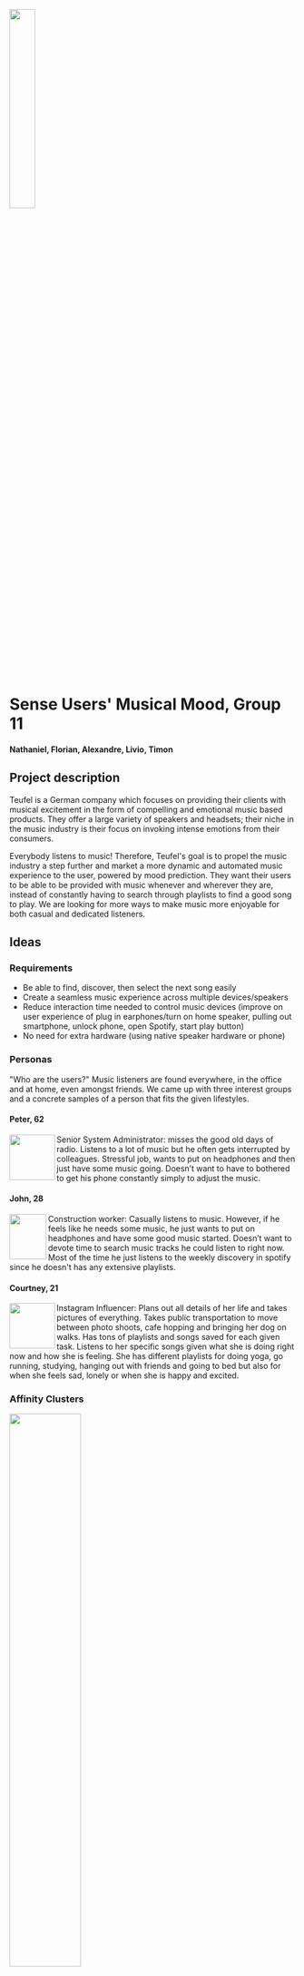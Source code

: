 <p align="left" width="100%">
  <img style="width:30%;align:left" src="https://ait.ethz.ch/img/logo-ait.png"> 
</p>

# Sense Users' Musical Mood, Group 11
#### Nathaniel, Florian, Alexandre, Livio, Timon

## Project description
Teufel is a German company which focuses on providing their clients with musical excitement in the form of compelling and emotional music based products. They offer a large variety of speakers and headsets; their niche in the music industry is their focus on invoking intense emotions from their consumers.

Everybody listens to music! Therefore, Teufel's goal is to propel the music industry a step further and market a more dynamic and automated music experience to the user, powered by mood prediction. They want their users to be able to be provided with music whenever and wherever they are, instead of constantly having to search through playlists to find a good song to play. We are looking for more ways to make music more enjoyable for both casual and dedicated listeners.

## Ideas

### Requirements
- Be able to find, discover, then select the next song easily
- Create a seamless music experience across multiple devices/speakers
- Reduce interaction time needed to control music devices (improve on user experience of plug in earphones/turn on home speaker, pulling out smartphone, unlock phone, open Spotify, start play button)
- No need for extra hardware (using native speaker hardware or phone)

### Personas

"Who are the users?" Music listeners are found everywhere, in the office and at home, even amongst friends. We came up with three interest groups and a concrete samples of a person that fits the given lifestyles.

#### Peter, 62
<img align="left" width="80" height="80" src="img/persona_peter.png">
Senior System Administrator: misses the good old days of radio. Listens to a lot of music but he often gets interrupted by colleagues. Stressful job, wants to put on headphones and then just have some music going. Doesn’t want to have to bothered to get his phone constantly simply to adjust the music.


#### John, 28
<img align="left" width="65" height="80" src="img/persona_john.png">
Construction worker: Casually listens to music. However, if he feels like he needs some music, he just wants to put on headphones and have some good music started. Doesn’t want to devote time to search music tracks he could listen to right now. Most of the time he just listens to the weekly discovery in spotify since he doesn't has any extensive playlists.


#### Courtney, 21
<img align="left" width="80" height="80" src="img/persona_courtney.png">
Instagram Influencer: Plans out all details of her life and takes pictures of everything. Takes public transportation to move between photo shoots, cafe hopping and bringing her dog on walks. Has tons of playlists and songs saved for each given task. Listens to her specific songs given what she is doing right now and how she is feeling. She has different playlists for doing yoga, go running, studying, hanging out with friends and going to bed but also for when she feels sad, lonely or when she is happy and excited.

### Affinity Clusters

<img style="width:50%;align:left" src="img/affinityclusters_overview.jpeg">

Through a brainstorming session amongst our team, we came up with some areas surrounding music and mood prediction that we wanted to explore.

#### New Software Features
- Artifical Intelligence
- Voice Control (Alexa, Siri, ...)
- Extension to existing Raumfeld App

#### Feeding the Teufel Brand
- Do it different
- Niche products
- Experimental & crazy stuff
- Fans as customers
- Direct resell to customers

#### Improving Music Experience
- Make music more enjoyable
- Boost emotions
- Improve music selection
- Support current ambience
- Suggest songs
- Reduce burden of searching for music 

#### Novel Hardware
- Mood Button
- Lightning Sensor
- Microphone

#### Engaging Moods/Emotions/Experience
- Intense, cool, fun
- Loud
- Exciting

### Key Ideas
We generated over 50 ideas in our preliminary brainstorming sessions. After we analyzed all of our potential ideas, it became apparent that there were two key areas that were the most promising. The intersection between mood prediction and music.

#### Seamless hardware-software integration
We wanted to explore how music listeners could listen to music more seamlessly.

- Quicker access to music:  If you leave the house you should have to press a minimum amount of buttons to keep the music playing on your headphones which was previously playing on the speaker. Preferably those transitions are hands-free. We also considered taking advantage of Smart Home integration. 
- Continuity: We also wanted to explore providing continuity by having the music play where you left the last time. For example if you were in the middle of an awesome playlist but interrupted by a colleague, music will continue playing when you put your headphones back on.
- Radio effect: Additionally, we wanted to look at recreating a "radio effect" where multiple people listened to the same music together, at the same time. Potentially even across large distances. The music played could be automatically determined by the common music preferences of the listeners.

#### Data-driven music
Secondly, we need to understand users through phone and sensor data such as location (GPS), date/time, seasons/holidays, local weather, calendar acvitities, activity and health data to provide a better music listening experience.

- We wanted to try and understand users through social media trends that could help us determine their overall mood and music preferences. This includes evaluating listening patterns on streaming services and understanding the user's habits such as how often music is played and what type of music according to a given context.  
- Using sensors in the phone, such as the microphone, GPS, and acceleration sensors, we can uncover more information about the mood the user may be in and provide even more accurate music predictions or suggestions to the user.

### Initial project Ideas
Given Teufel's position as an audio hardware company, we thought it was ideal that Teufel brought value to the market in terms of combining sensor data (microphones, GPS location, weather, time of day etc.) with user data (eg. music listening habits and social media profiles) to make the music listening experience even more hassle-free for Teufel users. 

Our shortlist of ideas were as follows:

1. The Big Teufel Button: A Surprise me button that features easy-to use instant-music. 
2. Blast to the Past: Reminder of music you liked to play to boost your mood. Map locations to music to bring you back on a mind trip through old times.
3. Social Music: Use information from the environment (volume, amout of people, devices nearby) to select according playlists to match the mood of all guests.

See [our presentation](Deliverables/presentation_ideas_10_18.pdf) for the detailed write-up.

### Feedback from Stakeholder
After a discussion with our stakeholder, Viktor, our contact from Teufel, we received the following feedback:  

- The "Big Teufel Button" was not a strong idea as one was quite limited in the amount of options available.
- Blast to the Past seemed to be the most emotionally compelling option, which fit well with the product goals for Teufel.
- Our Social Music idea had the biggest potential for Teufel overall and was the option most worth pursuing.

Therefore, we agreed to proceed with a focus of a social feature and the usage of sensors to detect, display and adjust a user's mood and integrate it into their music lifestyle. We therefore shifted gears and focused on building a user interface prototype based on the existing value proposition of the Raumfeld mobile app provided by Teufel. 


## Prototyping

### First draft

<img align="left" width="200" src="img/idea_scheduler.jpg">

<img align="left" width="200" src="img/idea_moodgrid.jpg">

<img align="left" width="200" src="img/idea_moodselection.jpg">

<img align="left" width="202" src="img/idea_sensors.jpg">

<img align="left" width="202" src="img/idea_socialmusic.jpg">
   
During the prototyping phase, we focused on the potential features and user interfaces for Teufel's Raumfeld app. The goal was to provide an interface to the user to display his current (automatically detected) mood in a readable format and give the user the possbility to adjust the default mood accordingly.

To represent the mood, we had to first find the correct keywords (attributes) that both accurately describe a given mood state and that are understandable to a general user.

Furthermore, there are multiple ways to present these attributes in a user interface. We were inspired by the brightness slider setting found in mobile phones. The default brightness is set by the system, but the user can still easily interact with a simple 1-dimensional slider to manually adjust the brightness according to his/her liking.

The first option is to display each factor seperately using one-dimensional sliders. This way the user can specifically adjust each factor separately. However, the trade off is that they may be overwhelmed by the amount of options.

![](img/interface2/Folie5.png)

The second interface uses a navigator in a 2-dimensional grid that can freely be moved around. Depending on where on the grid we find ourself, the chosen factors on the axis are taken into consideration according to the distance to the center of the grid. This allows for a very fast and easy adjustment but losing out on the option of fine-tuning each factor itself. There is also an option to gradually move the slider to the next position to achieve a smooth "mood transition".

![](img/interface2/Folie7.png)

In addition, we wanted to implement a social feature. We envisioned a platform where the mood state of multiple present people could be taken into account to create and/or adjust a playlist that is currently being played. By extending Teufel's Raumfeld music app and the current mood of the user, the user can perform a gesture with his phone towards a Teufel speaker which then takes the user's mood into account. The Raumfeld app will be able to combine data from all the connected user's preferences, analyze signals from the ambient environment, and generate a music playlist that matches the general mood of the room.

![](img/social_feature.png)
    
## Evaluating our Social Music Idea

We conducted two complementary, but separate user studies to evaluate the effectiveness of our user-interface ideas. We wanted to help various types music listeners find the right type of music for them.

### First User Study

First we wanted to find out what attributes best identify a user's mood and how best assign those factors to a given song. We found that Spotify's public API for music tracks already provides automatically generated values for some attributes, and so we wanted to see how those stacked against user perceptions.

To do so, we set up a survey that first asks the user to select factors which the user associates most with mood. We hoped that this would help us select the attributes we would use in the user interface.

The second task provided to our respondents required users to listen to three different songs, and then rate out of 10 each music attribute listed. For example, a classic piece from Mozart is expected to have a low "danceability" rating.

After reading the musical and scientific literature on mood classification (see example [1]), the attribute words we chose to evaluate were: 
- loudness: how loud the track is
- happiness: how positive, cheerful, euphoric the track is
- speechiness: presence of spoken words in the track
- tempo: beats per minute
- energy: intensity and activity
- danceability: suitability for dancing

We conducted a survey using a web form. The results were as follows:

![](img/survey_avg.png?s=300)
![](img/survey_stddev.png?s=300)

We then compared the attribute values that were estimated according to Spotify's public API. After triangulating the error for each attribute we got the following results:
![](img/survey_error.png?s=300)

Based on the results of the initial survey, it was not clear if there was a subset of distinguishing characteristics that users would find applicable to their tastes due to the wide spread in opinion amongst respondents. However in terms of accuracy, (compared with the Spotify-generated feature values), loudness, energy and happiness topped the list in being consistent compared to user's understandings of the attribute words.

Since the results did not give clear indications of how to proceed with selecting the relevant attributes for our prototype, we decided to conduct a second survey that focused more on a concrete instance of one of our prototypes (the 2-Dimensional Navigator). 

### Second User Study

In our second study, we chose to evaluate the effectiveness of a 2-dimensional touch interface (the "Navigator") in guiding the users to choosing the type of music that they wish to listen to. This was evaluated using music from 4 different genres (mainstream pop, rock, hip-hop/rap and instrumental). 

Respondents were asked to rate the attributes of the music they listened to on a 2-dimensional scale. We used randomization within-subjects to reduce the likelihood of ordering skewing the results in the favor of the later-presented items (to account for respondents getting more skilled at classifying music with each iteration). 

A converse case was then presented in which respondents were given a specific quadrant in a 2-dimensional attribute scale, and asked to think of a specific song in that quadrant. A reference song (generated by the Spotify public API) was then presented to them, and users were asked to rate how similar the reference song was to the one that they thought of.

The findings of the survey indicated that users are extremely divided on their opinions about the attributes of the music and are not always satisfied with the attributes and ratings that are automatically generated by services like the Spotify public API. This made sense because individual music tastes tend to be subjective and vary widely.

To read more about the studies conducted, please read the the Study Report, which provides full details including information about the data collected.


### Study Report

The lessons learnt from this exercise in conducting our studies indicated that closed-loop feedback would be necessary to account for the variation and unpredictability of the users' tastes in music, and that support for this closed loop would need to built into the user interface that we are designing.

Please follow the link to read our full study including results: [Study Report (pdf)](Deliverables/study_report_group_11.pdf)   

### Feedback from Stakeholder

After presenting our results to Viktor from Teufel, our stakeholder, it was decided that we should put algorithms details aside since it is a very complex area and unfortunately out of scope for the course project. Instead, our focus would be turned to designing a concept user interface that already assumes a backend sensor and database suite that is able provide accurate music prediction and mood detection services.

After discussing the user interface options that our team had been exploring, Viktor and the team agreed that the 2-Dimensional Navigator is a fast and intuitive interface for users who simply want to choose a mood quickly. However, it might not be sufficient as a standalone interface. For example, an advanced user like Courtney may wish to tweak more than two attributes to get a specific playlist vibe that she wants. Viktor therefore agreed that we the team should explore supporting an "advanced option" for users that want to adjust their mood/music setting in more detail. This can be achieved, for example, through our 1-dimensional Slider prototype and additional drop-down menu to select specific genres.

## Approaching the final solution: An Elegant User Interface for mood-prediction music software

With the outcome of the discussions with Viktor and the Teufel team in mind, we shifted our focus from exploring sensors and mood classification to developing a responsive and elegant user interface for music listeners.

We assume the availability mood data, ie. the user has provided sufficient training input about their music tastes and made available environmental sensors such that the mood of the user(s) can be predicted with reasonable accuracy. 

Another requisite feature that we learnt from user studies was the absolute need for manual closed-loop feedback in our design, to augment the variety of users and inherent difficulty in mapping user's desired mood to a generalized, objective mood classifier. The product would have designed with the principle of "Customer knows best" in mind, meaning that users should have intuitive, complete and final control of the mood selection, even if it means overriding the automatically-generated setting.

At long last, we attempted to answer the million-dollar question: How can Teufel's mobile app Raumfeld be improved to accomodate interactivity with such features?

## Final Product: A concept user interface for mood-predicted music

There are two key elements to our final product, Mood Mode (inspired by users like Peter) and Social Mode (inspired by users like Courtney). These are novel ways of listening to music that are designed to inspire, delight and surprise users with new music that suits the very mood that they are in, without having to press more than a few buttons to get started.

### Mood Mode

![Folie3](img/interface2/Folie3.png)
![Folie5](img/final_navigator.jpg)
![Folie7](img/final_sliders.jpg)

- Easily display and modify the user's current mood using the 2-dimensional Navigator interface. Users can even use the Navigator to transition between two states so that the music will adjust over time from one mood setting to the other.

- The music instantly changes when the user uses the Navigator to adjust from one position to the other. This gives the user instant feedback in a closed-feedback loop. This is important because consumer's music tastes are subjective. Therefore, a closed-loop feedback will be essential in giving users reliable and instant responsiveness to their mood adjustments.

- If a user wishes to go into pro-mode, they can use the advanced tab. This features a Slider interfaces for each attribute. This feature allows a precise selection of specific genres, and its corresponding mood attributes. This way users can generate more accurate music results which will in turn, increase consumer satisfaction. 
- Depending on the location and environment of a user, Teufel can harness data from built-in device sensors (for example: microphone, accelerometer and location input data) to dynamically adjust the mood attributes. For instance, if the user is at a loud party, attribute values correlating with the environment's mood, such as "danceability", will increase. Alternatively, if the user is in a more calm setting such as a park, attributes such as "valence" will take over as the prevalent setting. This feature can be disabled by the user if desired.

### Social Mode

![Folie9](img/interface2/Folie9.png)
![Folie11](img/interface2/Folie11.png)
![Folie12](img/interface2/Folie12.png)

- If you meet up with other people or host social events regularly, we recommend using our Social Mode feature. Mix the current mood and preferences with the other tech-savvy users around you. Based on the group's combined mood, the music will adjust accordingly and provide the gathering appropriately selected songs for everyone's entertainment. Hosts can also choose to override the automatically generated mood by manually selecting one instead.

- Guests can still directly influence what music is played using a song request feature. This way guests can help the host create a playlist. However, the suggestions can be filtered by requiring them to properly align with the current mood. This is also a great feature for casual deejays who want to handle song requests on the fly. Hosts can still choose to manually accept or reject song requests through a veto setting in the app if desired.

- Users can infuse their own music preferences and mood into an ongoing Social Mode session simply by connecting their phone to a Teufel speaker. The new user's default mood settings and music preferences will be shared with the host's system and a new overall mood playlist will be generated.

- Savvy users of Teufel will no longer need to spend time haggling over what playlist to play on which phone. It will be as simple as connecting one's phone to the host speaker and Social Mode will instantly generate a mood that suits everyone's tastes. Adding song suggestions has never been easier, just queue it up and enjoy the music!

## Final Video
You can find [our Video here](Deliverables/video_final_group_11.mp4).

## Comments; in closing
Our team (Group 11) is happy to have worked with Viktor and others at Teufel and were inspired by their vision of making music even easier to listen to, for everyone. The journey was fulfilling and inspiring for us as we had hoped, and the learning process is just as valuable as if not more so than the product that we have designed. Many thanks to our TAs, David and Seonwook for their ready advice and mentorship.

## References
[1] https://sites.tufts.edu/eeseniordesignhandbook/2015/music-mood-classification/
